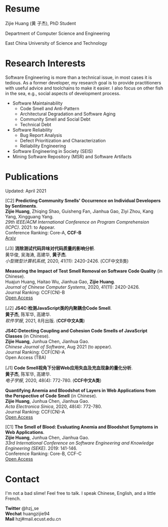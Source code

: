 # Resume

Zijie Huang (黄 子杰), PhD Student

Department of Computer Science and Engineering

East China University of Science and Technology

# Research Interests

Software Engineering is more than a technical issue, in most cases it is tedious. As a former developer, my research goal is to provide practitioners with useful advice and toolchains to make it easier. I also focus on other fish in the sea, e.g., social aspects of development process. 

* Software Maintainability
  * Code Smell and Anti-Pattern
  * Architectural Degradation and Software Aging
  * Community Smell and Social Debt
  * Technical Debt
* Software Reliability
  * Bug Report Analysis
  * Defect Prioritization and Characterization
  * Reliability Engineering
* Software Engineering in Society (SEIS)
* Mining Software Repository (MSR) and Software Artifacts



# Publications

Updated: April 2021

[C2] **Predicting Community Smells' Occurrence on Individual Developers by Sentiments**.      
**Zijie Huang**, Zhiqing Shao, Guisheng Fan, Jianhua Gao, Ziyi Zhou, Kang Yang, Xingguang Yang.      
*29th IEEE/ACM International Conference on Program Comprehension (ICPC)*. 2021: to Appear.      
Conference Ranking: Core-A, **CCF-B**      
[Arxiv](https://arxiv.org/abs/2103.07090)


[J3] **消除测试代码异味对代码质量的影响分析**.      
黄华俊, 吴海涛, 高建华, **黄子杰**.      
*小型微型计算机系统*, 2020, 41(11): 2420-2426.   (CCF中文B类)      


**Measuring the Impact of Test Smell Removal on Software Code Quality** (in Chinese).      
Huajun Huang, Haitao Wu, Jianhua Gao, **Zijie Huang**.      
*Journal of Chinese Computer Systems*, 2020, 41(11): 2420-2426.      
Journal Ranking: CCF(CN)-B      
[Open Access](http://xwxt.sict.ac.cn/CN/abstract/abstract5620.shtml)      


[J2] **JS4C:检测JavaScript类的内聚耦合Code Smell**.      
**黄子杰**, 陈军华, 高建华.      
*软件学报*, 2021, 8月出版.  (**CCF中文A类**)      


**JS4C:Detecting Coupling and Cohesion Code Smells of JavaScript Classes** (in Chinese).        
**Zijie Huang**, Junhua Chen, Jianhua Gao.         
*Chinese Journal of Software*, Aug 2021 (to appear).      
Journal Ranking: CCF(CN)-A      
Open Access (TBA)      


[J1] **Code Smell视角下分层Web应用失血及充血现象的量化分析**.      
**黄子杰**, 陈军华, 高建华.      
*电子学报*, 2020, 48(4): 772-780. (**CCF中文A类**)      


**Quantifying Anemia and Bloodshot of Layers in Web Applications from the Perspective of Code Smell** (in Chinese).      
**Zijie Huang**, Junhua Chen, Jianhua Gao.      
*Acta Electronica Sinica*, 2020, 48(4): 772-780.      
Journal Ranking: CCF(CN)-A      
[Open Access](http://www.ejournal.org.cn/CN/abstract/abstract11703.shtml)


[C1] **The Smell of Blood: Evaluating Anemia and Bloodshot Symptoms in Web Applications**.      
**Zijie Huang**, Junhua Chen, Jianhua Gao.      
*33rd International Conference on Software Engineering and Knowledge Engineering (SEKE)*. 2019: 141-146.      
Conference Ranking: Core-B, CCF-C      
[Open Access](http://ksiresearch.org/seke/seke19paper/seke19paper_61.pdf)      


# Contact

I'm not a bad slime! Feel free to talk. I speak Chinese, English, and a little French.      

**Twitter** @hzj_se      
**Wechat** huangzijie94      
**Mail** hzj#mail.ecust.edu.cn      

